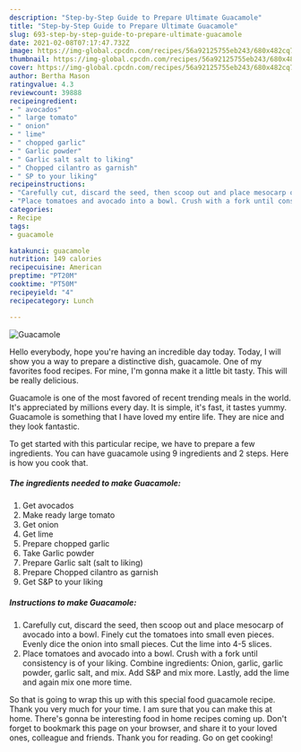 ```yaml
---
description: "Step-by-Step Guide to Prepare Ultimate Guacamole"
title: "Step-by-Step Guide to Prepare Ultimate Guacamole"
slug: 693-step-by-step-guide-to-prepare-ultimate-guacamole
date: 2021-02-08T07:17:47.732Z
image: https://img-global.cpcdn.com/recipes/56a92125755eb243/680x482cq70/guacamole-recipe-main-photo.jpg
thumbnail: https://img-global.cpcdn.com/recipes/56a92125755eb243/680x482cq70/guacamole-recipe-main-photo.jpg
cover: https://img-global.cpcdn.com/recipes/56a92125755eb243/680x482cq70/guacamole-recipe-main-photo.jpg
author: Bertha Mason
ratingvalue: 4.3
reviewcount: 39888
recipeingredient:
- " avocados"
- " large tomato"
- " onion"
- " lime"
- " chopped garlic"
- " Garlic powder"
- " Garlic salt salt to liking"
- " Chopped cilantro as garnish"
- " SP to your liking"
recipeinstructions:
- "Carefully cut, discard the seed, then scoop out and place mesocarp of avocado into a bowl. Finely cut the tomatoes into small even pieces. Evenly dice the onion into small pieces. Cut the lime into 4-5 slices."
- "Place tomatoes and avocado into a bowl. Crush with a fork until consistency is of your liking. Combine ingredients: Onion, garlic, garlic powder, garlic salt, and mix. Add S&amp;P and mix more. Lastly, add the lime and again mix one more time."
categories:
- Recipe
tags:
- guacamole

katakunci: guacamole 
nutrition: 149 calories
recipecuisine: American
preptime: "PT20M"
cooktime: "PT50M"
recipeyield: "4"
recipecategory: Lunch

---
```



![Guacamole](https://img-global.cpcdn.com/recipes/56a92125755eb243/680x482cq70/guacamole-recipe-main-photo.jpg)

Hello everybody, hope you're having an incredible day today. Today, I will show you a way to prepare a distinctive dish, guacamole. One of my favorites food recipes. For mine, I'm gonna make it a little bit tasty. This will be really delicious.

Guacamole is one of the most favored of recent trending meals in the world. It's appreciated by millions every day. It is simple, it's fast, it tastes yummy. Guacamole is something that I have loved my entire life. They are nice and they look fantastic.




To get started with this particular recipe, we have to prepare a few ingredients. You can have guacamole using 9 ingredients and 2 steps. Here is how you cook that.

<!--inarticleads1-->

##### The ingredients needed to make Guacamole:

1. Get  avocados
1. Make ready  large tomato
1. Get  onion
1. Get  lime
1. Prepare  chopped garlic
1. Take  Garlic powder
1. Prepare  Garlic salt (salt to liking)
1. Prepare  Chopped cilantro as garnish
1. Get  S&amp;P to your liking




<!--inarticleads2-->

##### Instructions to make Guacamole:

1. Carefully cut, discard the seed, then scoop out and place mesocarp of avocado into a bowl. Finely cut the tomatoes into small even pieces. Evenly dice the onion into small pieces. Cut the lime into 4-5 slices.
1. Place tomatoes and avocado into a bowl. Crush with a fork until consistency is of your liking. Combine ingredients: Onion, garlic, garlic powder, garlic salt, and mix. Add S&amp;P and mix more. Lastly, add the lime and again mix one more time.




So that is going to wrap this up with this special food guacamole recipe. Thank you very much for your time. I am sure that you can make this at home. There's gonna be interesting food in home recipes coming up. Don't forget to bookmark this page on your browser, and share it to your loved ones, colleague and friends. Thank you for reading. Go on get cooking!
